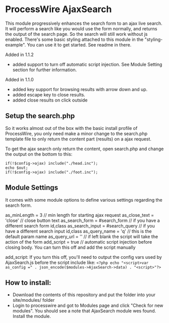 # ProcessWire AjaxSearch

This module progressively enhances the search form to an ajax live search. It will perform a search like you would use the form normally, and returns the output of the search page. So the search will still work without js enabled.
There's some basic styling attached to this module in the "styling-example". You can use it to get started. See readme in there.

Added in 1.1.2

* added support to turn off automatic script injection. See Module Setting section for further information.

Added in 1.1.0

* added key support for browsing results with arrow down and up.
* added escape key to close results.
* added close results on click outside


## Setup the search.php

So it works almost out of the box with the basic install profile of ProcessWire, you only need make a minor change to the search.php template file to only return the content part (results) on a ajax request.

To get the ajax search only return the content, open search.php and change the output on the bottom to this:

```
if(!$config->ajax) include("./head.inc");
echo $out;
if(!$config->ajax) include("./foot.inc");
```


## Module Settings

It comes with some module options to define various settings regarding the search form.

as_minLength = 3 // min length for starting ajax request
as_close_text = 'close' // close button text
as_search_form = #search_form // if you have a different search form id,class
as_search_input = #search_query // if you have a different search input id,class
as_query_name = 'q' // this is the default param name
as_query_url = '' // if left blank the script will take the action of the form
add_script = true // automatic script injection before closing body. You can turn this off and add the script manually

add_script: If you turn this off, you'll need to output the config vars used by AjaxSearch.js before the script include like: ```<?php echo "<script>var as_config =" . json_encode($modules->AjaxSearch->data) . "<script>"?>```


## How to install:

- Download the contents of this repository and put the folder into your site/modules/ folder
- Login to processwire and got to Modules page and click "Check for new modules". You should see a note that AjaxSearch module wes found. Install the module.

